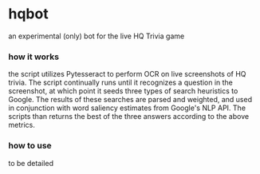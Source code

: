 # hqbot
an experimental (only) bot for the live HQ Trivia game

### how it works
the script utilizes Pytesseract to perform OCR on live screenshots of HQ trivia. The script continually runs until it recognizes a question in the screenshot, at which point it seeds three types of search heuristics to Google. The results of these searches are parsed and weighted, and used in conjunction with word saliency estimates from Google's NLP API. The scripts than returns the best of the three answers according to the above metrics.

### how to use
to be detailed
